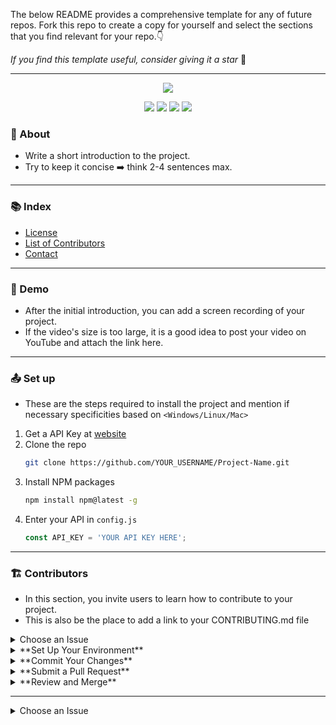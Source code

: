 The below README provides a comprehensive template for any of future repos. 
Fork this repo to create a copy for yourself and select the sections that you find relevant for your repo.👇

_If you find this template useful, consider giving it a star_ 🙏


---

<p align="center">
    <!--     You can add your logo here -->
    <img src="https://www.amug.com/wp-content/uploads/2016/09/you-logo-here-300x106.png" />
</p>
<p align="center">
  <!-- You can add your badges here -->
  <!-- If you have never added badges, head over to https://img.shields.io/badges/static-badge, follow the instructions and generate URL links to add below -->
  <img src="https://img.shields.io/badge/STARS-20K-green"  />
  <img src="https://img.shields.io/badge/FORKS-15K-blue"  />
  <img src="https://img.shields.io/badge/npm-v.0.21.0-red"  />
  <img src="https://img.shields.io/badge/LICENSE-MIT-green"  />
</p>


### :star2: About
- Write a short introduction to the project.
- Try to keep it concise ➡️ think 2-4 sentences max.

---

### :books: Index

- [License](#page_facing_up-License)
- [List of Contributors](#people_holding_hands-Our-List-of-Contributors)
- [Contact](#email-contact)


---

###  :movie_camera: Demo
- After the initial introduction, you can add a screen recording of your project.
- If the video's size is too large, it is a good idea to post your video on YouTube and attach the link here. 

---

###  :outbox_tray: Set up
- These are the steps required to install the project and mention if necessary specificities based on `<Windows/Linux/Mac>`

1. Get a API Key at [website](example.com)
2. Clone the repo
   ```sh
   git clone https://github.com/YOUR_USERNAME/Project-Name.git
   ```
3. Install NPM packages
   ```sh
   npm install npm@latest -g
   ```
4. Enter your API in `config.js`
   ```js
   const API_KEY = 'YOUR API KEY HERE';
   ```

---

###  :building_construction: Contributors
- In this section, you invite users to learn how to contribute to your project.
- This is also be the place to add a link to your CONTRIBUTING.md file

<details>
  <summary>Choose an Issue</summary>
    
    1. Pick an issue that interests you - if you're new, look for `good-first-issue` tags.
    
    2. Read the CONTRIBUTING.md file
    
    3. Comment on the Issue, and explain why you want to work on it (+ showcase any relevant background information on why you can solve the issue).
    
</details>

<details>
  <summary>**Set Up Your Environment**</summary>
    - `Fork` our repository to your GitHub account. This creates a copy where you can make changes without affecting the original project.
    - `Clone` your fork to your local machine. Use the command `git clone <your-fork-url>`.
    - Create a new branch for your work. Use a descriptive name, like `fix-login-bug` or `add-user-profile-page`.
</details>
    
<details>
  <summary>**Commit Your Changes**</summary>
    - Commit your changes with a _clear commit message_. e.g: `git commit -m "Fix login bug by updating auth logic"`.
</details>

<details>
  <summary>**Submit a Pull Request**</summary>
    - Push your branch and changes to your fork on GitHub.
    - Create a pull request, compare branches and submit.
    - Provide a detailed description of what changes you've made and why. Link the pull request to the issue it resolves. 🔗
</details>

<details>
  <summary>**Review and Merge**</summary>
    Our team will review your pull request, and provide feedback or request changes if necessary. 
    Once your pull request is approved, **we will merge it into the main codebase.** 🥳
</details>

---

<details>
  <summary>Choose an Issue</summary>
**Find an Issue**
If you think users encountered a bug, let them know how to report it in the issue section.

<details>
  <summary>Choose an Issue</summary>
**Request a feature** <br>
If you think users encountered a bug, let them know how to report it in the issue section.
Mention that all request will be considered and then you will decide which will be picked for development.  


- Point users to the code of Conduct.
- Mention that if users are stuck, they should comment on the issue or contact you directly (email/discord/slack/etc).


---

### :rocket: Deployment
- You can write your deployment instructions here.

---

###  :file_folder: File Structure

- Adding a file structure can help users gain a high-level understanding of your project. 
- If your project has too many files, you can consider showcasing only the main folder paths. 

```
.
├── client
│   ├── public
│   │   ├── favicon.ico
│   │   └── index.html
│   ├── src
│   │   ├── App.css
│   │   ├── App.js
│   │   ├── index.js
│   │   └── logo.svg
│   └── package.json
├── server
│   ├── controllers
│   │   └── userController.js
│   ├── models
│   │   └── userModel.js
│   ├── routes
│   │   └── userRoutes.js
│   ├── app.js
│   └── package.json
├── .gitignore
├── LICENSE
└── README.md
```

---

### :bicyclist: Roadmap
_Current version number_
- [x] Introduction of Concept
- [x] Feature 1
- [ ] Feature 2
- [ ] Revisit Feature 1
    - [ ] Improve XYZ
    - [ ] Revamp CSS

---

### :thinking: FAQ
Something that works quite well if you want to include an FAQ  here are **toggle lists.** 

<details>
  <summary>Toggle List Example</summary>
  
  ### Title
  1. ABC
  2. DEF
     * Hello
     * Bye

  ### Here's the MARKDOWN template to build your own toggle lists
  ```
    <details>
    <summary>Toggle List Example</summary>
    
    ### Heading
    1. ABC
    2. DEF
       * Hello
       * Bye
    </details>
  ```

</details>

---

### :page_facing_up: License
- State the license chosen and link it here.
- You can also provide a justification for the type of license chosen if you believe it to be necessary.


---

### :people_holding_hands: Our List of Contributors
- State all the contributors that have helped build this project.
- You can use the bot made by [https://allcontributors.org/](https://allcontributors.org/) to add new contributors automatically.

---

### :email: Contact 
- Add your contact details if you want to
- Email and social media links. 



